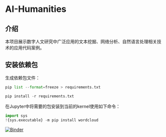 # AI-Humanities

## 介绍
本项目展示数字人文研究中广泛应用的文本挖掘、网络分析、自然语言处理相关技术的应用代码案例。

## 安装依赖包
生成依赖包文件：
```python
pip list --format=freeze > requirements.txt
```

```python
pip install -r requirements.txt
``` 

在Jupyter中将需要的包安装到当前的kernel使用如下命令：
```python
import sys
!{sys.executable} -m pip install wordcloud
```

[![Binder](https://mybinder.org/badge_logo.svg)](https://mybinder.org/v2/git/https://github.com/intersense/ai-humanities.git/HEAD)
